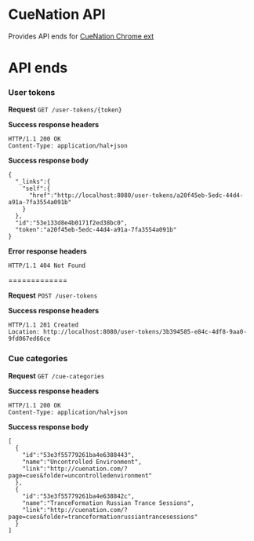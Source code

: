 CueNation API
=============

Provides API ends for [CueNation Chrome ext](https://github.com/dVaffection/cuentation-chrome-ext)

# API ends

### User tokens

**Request**
`GET /user-tokens/{token}`

**Success response headers**
```
HTTP/1.1 200 OK
Content-Type: application/hal+json
```
**Success response body**
```
{
  "_links":{
    "self":{
      "href":"http://localhost:8080/user-tokens/a20f45eb-5edc-44d4-a91a-7fa3554a091b"
    }
  },
  "id":"53e133d8e4b0171f2ed38bc0",
  "token":"a20f45eb-5edc-44d4-a91a-7fa3554a091b"
}
```
**Error response headers**
```
HTTP/1.1 404 Not Found
```
=============

**Request**
`POST /user-tokens`

**Success response headers**
```
HTTP/1.1 201 Created
Location: http://localhost:8080/user-tokens/3b394585-e84c-4df8-9aa0-9fd067ed66ce
```

### Cue categories

**Request**
`GET /cue-categories`

**Success response headers**
```
HTTP/1.1 200 OK
Content-Type: application/hal+json
```
**Success response body**
```
[
  {
    "id":"53e3f55779261ba4e6388443",
    "name":"Uncontrolled Environment",
    "link":"http://cuenation.com/?page=cues&folder=uncontrolledenvironment"
  },
  {
    "id":"53e3f55779261ba4e638842c",
    "name":"TranceFormation Russian Trance Sessions",
    "link":"http://cuenation.com/?page=cues&folder=tranceformationrussiantrancesessions"
  }
]
```